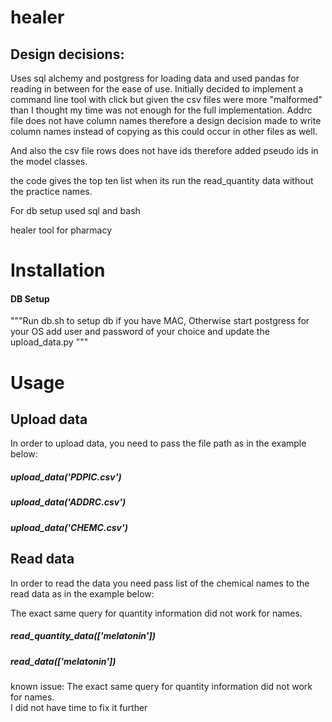 # healer
## Design decisions:

Uses sql alchemy and postgress for loading data and used pandas for reading in between for the ease of use.
Initially decided to implement a command line tool with click but given the csv files were more "malformed" than I thought my time was not enough for the full implementation.
Addrc file does not have column names therefore a design decision made to write column names instead of copying as this could occur in other files as well.

And also the csv file rows does not have ids therefore added pseudo ids in the model classes.

the code gives the top ten list when its run the read_quantity data without the practice names.

For db setup used sql and bash


healer tool for pharmacy


# Installation

#### DB Setup

"""Run db.sh to setup db if you have MAC,
Otherwise 
start postgress for your OS
add user and password of your choice 
and update the upload_data.py """







# Usage


## Upload data
In order to upload data, you need to pass the file path as in the example below:

##### upload_data('PDPIC.csv')
##### upload_data('ADDRC.csv')
##### upload_data('CHEMC.csv')

## Read data
In order to read the data you need pass list of the chemical names to the read data as in the example below:

The exact same query for quantity information did not work for names.  
##### read_quantity_data(['melatonin'])
##### read_data(['melatonin'])      



known issue:
The exact same query for quantity information did not work for names.  
I did not have time to fix it further